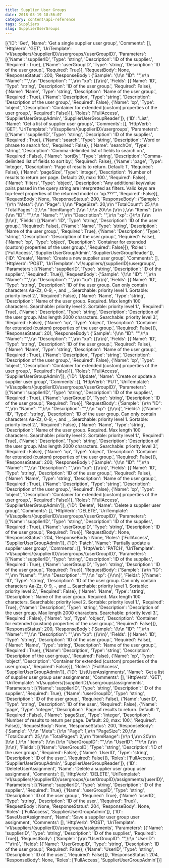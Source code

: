 ```yaml
---
title: Supplier User Groups
date: 2018-03-19 18:56:07
category: content\api-reference
tags: Suppliers
slug: SupplierUserGroups
---
```

[{'ID': 'Get', 'Name': 'Get a single supplier user group', 'Comments': [], 'HttpVerb': 'GET', 'UriTemplate': 'v1/suppliers/{supplierID}/usergroups/{userGroupID}', 'Parameters': [{'Name': 'supplierID', 'Type': 'string', 'Description': 'ID of the supplier.', 'Required': True}, {'Name': 'userGroupID', 'Type': 'string', 'Description': 'ID of the user group.', 'Required': True}], 'RequestBody': None, 'ResponseStatus': 200, 'ResponseBody': {'Sample': '{\r\n  "ID": "",\r\n  "Name": "",\r\n  "Description": "",\r\n  "xp": {}\r\n}', 'Fields': [{'Name': 'ID', 'Type': 'string', 'Description': 'ID of the user group.', 'Required': False}, {'Name': 'Name', 'Type': 'string', 'Description': 'Name of the user group.', 'Required': True}, {'Name': 'Description', 'Type': 'string', 'Description': 'Description of the user group.', 'Required': False}, {'Name': 'xp', 'Type': 'object', 'Description': 'Container for extended (custom) properties of the user group.', 'Required': False}]}, 'Roles': ['FullAccess', 'SupplierUserGroupAdmin', 'SupplierUserGroupReader']}, {'ID': 'List', 'Name': 'Get a list of supplier user groups', 'Comments': [], 'HttpVerb': 'GET', 'UriTemplate': 'v1/suppliers/{supplierID}/usergroups', 'Parameters': [{'Name': 'supplierID', 'Type': 'string', 'Description': 'ID of the supplier.', 'Required': True}, {'Name': 'search', 'Type': 'string', 'Description': 'Word or phrase to search for.', 'Required': False}, {'Name': 'searchOn', 'Type': 'string', 'Description': 'Comma-delimited list of fields to search on.', 'Required': False}, {'Name': 'sortBy', 'Type': 'string', 'Description': 'Comma-delimited list of fields to sort by.', 'Required': False}, {'Name': 'page', 'Type': 'integer', 'Description': 'Page of results to return. Default: 1', 'Required': False}, {'Name': 'pageSize', 'Type': 'integer', 'Description': 'Number of results to return per page. Default: 20, max: 100.', 'Required': False}, {'Name': 'filters', 'Type': 'object', 'Description': "Any additional key/value pairs passed in the query string are interpretted as filters. Valid keys are top-level properties of the returned model or 'xp.???'", 'Required': False}], 'RequestBody': None, 'ResponseStatus': 200, 'ResponseBody': {'Sample': '{\r\n  "Meta": {\r\n    "Page": 1,\r\n    "PageSize": 20,\r\n    "TotalCount": 25,\r\n    "TotalPages": 2,\r\n    "ItemRange": [\r\n      1,\r\n      20\r\n    ]\r\n  },\r\n  "Items": [\r\n    {\r\n      "ID": "",\r\n      "Name": "",\r\n      "Description": "",\r\n      "xp": {}\r\n    }\r\n  ]\r\n}', 'Fields': [{'Name': 'ID', 'Type': 'string', 'Description': 'ID of the user group.', 'Required': False}, {'Name': 'Name', 'Type': 'string', 'Description': 'Name of the user group.', 'Required': True}, {'Name': 'Description', 'Type': 'string', 'Description': 'Description of the user group.', 'Required': False}, {'Name': 'xp', 'Type': 'object', 'Description': 'Container for extended (custom) properties of the user group.', 'Required': False}]}, 'Roles': ['FullAccess', 'SupplierUserGroupAdmin', 'SupplierUserGroupReader']}, {'ID': 'Create', 'Name': 'Create a new supplier user group', 'Comments': [], 'HttpVerb': 'POST', 'UriTemplate': 'v1/suppliers/{supplierID}/usergroups', 'Parameters': [{'Name': 'supplierID', 'Type': 'string', 'Description': 'ID of the supplier.', 'Required': True}], 'RequestBody': {'Sample': '{\r\n  "ID": "",\r\n  "Name": "",\r\n  "Description": "",\r\n  "xp": {}\r\n}', 'Fields': [{'Name': 'ID', 'Type': 'string', 'Description': 'ID of the user group. Can only contain characters Aa-Zz, 0-9, -, and _. Searchable: priority level 1. Sortable: priority level 2.', 'Required': False}, {'Name': 'Name', 'Type': 'string', 'Description': 'Name of the user group. Required. Max length 100 characters. Searchable: priority level 2. Sortable: priority level 1.', 'Required': True}, {'Name': 'Description', 'Type': 'string', 'Description': 'Description of the user group. Max length 2000 characters. Searchable: priority level 3.', 'Required': False}, {'Name': 'xp', 'Type': 'object', 'Description': 'Container for extended (custom) properties of the user group.', 'Required': False}]}, 'ResponseStatus': 201, 'ResponseBody': {'Sample': '{\r\n  "ID": "",\r\n  "Name": "",\r\n  "Description": "",\r\n  "xp": {}\r\n}', 'Fields': [{'Name': 'ID', 'Type': 'string', 'Description': 'ID of the user group.', 'Required': False}, {'Name': 'Name', 'Type': 'string', 'Description': 'Name of the user group.', 'Required': True}, {'Name': 'Description', 'Type': 'string', 'Description': 'Description of the user group.', 'Required': False}, {'Name': 'xp', 'Type': 'object', 'Description': 'Container for extended (custom) properties of the user group.', 'Required': False}]}, 'Roles': ['FullAccess', 'SupplierUserGroupAdmin']}, {'ID': 'Update', 'Name': 'Create or update a supplier user group', 'Comments': [], 'HttpVerb': 'PUT', 'UriTemplate': 'v1/suppliers/{supplierID}/usergroups/{userGroupID}', 'Parameters': [{'Name': 'supplierID', 'Type': 'string', 'Description': 'ID of the supplier.', 'Required': True}, {'Name': 'userGroupID', 'Type': 'string', 'Description': 'ID of the user group.', 'Required': True}], 'RequestBody': {'Sample': '{\r\n  "ID": "",\r\n  "Name": "",\r\n  "Description": "",\r\n  "xp": {}\r\n}', 'Fields': [{'Name': 'ID', 'Type': 'string', 'Description': 'ID of the user group. Can only contain characters Aa-Zz, 0-9, -, and _. Searchable: priority level 1. Sortable: priority level 2.', 'Required': False}, {'Name': 'Name', 'Type': 'string', 'Description': 'Name of the user group. Required. Max length 100 characters. Searchable: priority level 2. Sortable: priority level 1.', 'Required': True}, {'Name': 'Description', 'Type': 'string', 'Description': 'Description of the user group. Max length 2000 characters. Searchable: priority level 3.', 'Required': False}, {'Name': 'xp', 'Type': 'object', 'Description': 'Container for extended (custom) properties of the user group.', 'Required': False}]}, 'ResponseStatus': 200, 'ResponseBody': {'Sample': '{\r\n  "ID": "",\r\n  "Name": "",\r\n  "Description": "",\r\n  "xp": {}\r\n}', 'Fields': [{'Name': 'ID', 'Type': 'string', 'Description': 'ID of the user group.', 'Required': False}, {'Name': 'Name', 'Type': 'string', 'Description': 'Name of the user group.', 'Required': True}, {'Name': 'Description', 'Type': 'string', 'Description': 'Description of the user group.', 'Required': False}, {'Name': 'xp', 'Type': 'object', 'Description': 'Container for extended (custom) properties of the user group.', 'Required': False}]}, 'Roles': ['FullAccess', 'SupplierUserGroupAdmin']}, {'ID': 'Delete', 'Name': 'Delete a supplier user group', 'Comments': [], 'HttpVerb': 'DELETE', 'UriTemplate': 'v1/suppliers/{supplierID}/usergroups/{userGroupID}', 'Parameters': [{'Name': 'supplierID', 'Type': 'string', 'Description': 'ID of the supplier.', 'Required': True}, {'Name': 'userGroupID', 'Type': 'string', 'Description': 'ID of the user group.', 'Required': True}], 'RequestBody': None, 'ResponseStatus': 204, 'ResponseBody': None, 'Roles': ['FullAccess', 'SupplierUserGroupAdmin']}, {'ID': 'Patch', 'Name': 'Partially update a supplier user group', 'Comments': [], 'HttpVerb': 'PATCH', 'UriTemplate': 'v1/suppliers/{supplierID}/usergroups/{userGroupID}', 'Parameters': [{'Name': 'supplierID', 'Type': 'string', 'Description': 'ID of the supplier.', 'Required': True}, {'Name': 'userGroupID', 'Type': 'string', 'Description': 'ID of the user group.', 'Required': True}], 'RequestBody': {'Sample': '{\r\n  "ID": "",\r\n  "Name": "",\r\n  "Description": "",\r\n  "xp": {}\r\n}', 'Fields': [{'Name': 'ID', 'Type': 'string', 'Description': 'ID of the user group. Can only contain characters Aa-Zz, 0-9, -, and _. Searchable: priority level 1. Sortable: priority level 2.', 'Required': False}, {'Name': 'Name', 'Type': 'string', 'Description': 'Name of the user group. Required. Max length 100 characters. Searchable: priority level 2. Sortable: priority level 1.', 'Required': True}, {'Name': 'Description', 'Type': 'string', 'Description': 'Description of the user group. Max length 2000 characters. Searchable: priority level 3.', 'Required': False}, {'Name': 'xp', 'Type': 'object', 'Description': 'Container for extended (custom) properties of the user group.', 'Required': False}]}, 'ResponseStatus': 200, 'ResponseBody': {'Sample': '{\r\n  "ID": "",\r\n  "Name": "",\r\n  "Description": "",\r\n  "xp": {}\r\n}', 'Fields': [{'Name': 'ID', 'Type': 'string', 'Description': 'ID of the user group.', 'Required': False}, {'Name': 'Name', 'Type': 'string', 'Description': 'Name of the user group.', 'Required': True}, {'Name': 'Description', 'Type': 'string', 'Description': 'Description of the user group.', 'Required': False}, {'Name': 'xp', 'Type': 'object', 'Description': 'Container for extended (custom) properties of the user group.', 'Required': False}]}, 'Roles': ['FullAccess', 'SupplierUserGroupAdmin']}, {'ID': 'ListUserAssignments', 'Name': 'Get a list of supplier user group user assignments', 'Comments': [], 'HttpVerb': 'GET', 'UriTemplate': 'v1/suppliers/{supplierID}/usergroups/assignments', 'Parameters': [{'Name': 'supplierID', 'Type': 'string', 'Description': 'ID of the supplier.', 'Required': True}, {'Name': 'userGroupID', 'Type': 'string', 'Description': 'ID of the user group.', 'Required': False}, {'Name': 'userID', 'Type': 'string', 'Description': 'ID of the user.', 'Required': False}, {'Name': 'page', 'Type': 'integer', 'Description': 'Page of results to return. Default: 1', 'Required': False}, {'Name': 'pageSize', 'Type': 'integer', 'Description': 'Number of results to return per page. Default: 20, max: 100.', 'Required': False}], 'RequestBody': None, 'ResponseStatus': 200, 'ResponseBody': {'Sample': '{\r\n  "Meta": {\r\n    "Page": 1,\r\n    "PageSize": 20,\r\n    "TotalCount": 25,\r\n    "TotalPages": 2,\r\n    "ItemRange": [\r\n      1,\r\n      20\r\n    ]\r\n  },\r\n  "Items": [\r\n    {\r\n      "UserGroupID": "",\r\n      "UserID": ""\r\n    }\r\n  ]\r\n}', 'Fields': [{'Name': 'UserGroupID', 'Type': 'string', 'Description': 'ID of the user group.', 'Required': False}, {'Name': 'UserID', 'Type': 'string', 'Description': 'ID of the user.', 'Required': False}]}, 'Roles': ['FullAccess', 'SupplierUserGroupAdmin', 'SupplierUserGroupReader']}, {'ID': 'DeleteUserAssignment', 'Name': 'Delete a supplier user group user assignment', 'Comments': [], 'HttpVerb': 'DELETE', 'UriTemplate': 'v1/suppliers/{supplierID}/usergroups/{userGroupID}/assignments/{userID}', 'Parameters': [{'Name': 'supplierID', 'Type': 'string', 'Description': 'ID of the supplier.', 'Required': True}, {'Name': 'userGroupID', 'Type': 'string', 'Description': 'ID of the user group.', 'Required': True}, {'Name': 'userID', 'Type': 'string', 'Description': 'ID of the user.', 'Required': True}], 'RequestBody': None, 'ResponseStatus': 204, 'ResponseBody': None, 'Roles': ['FullAccess', 'SupplierUserGroupAdmin']}, {'ID': 'SaveUserAssignment', 'Name': 'Save a supplier user group user assignment', 'Comments': [], 'HttpVerb': 'POST', 'UriTemplate': 'v1/suppliers/{supplierID}/usergroups/assignments', 'Parameters': [{'Name': 'supplierID', 'Type': 'string', 'Description': 'ID of the supplier.', 'Required': True}], 'RequestBody': {'Sample': '{\r\n  "UserGroupID": "",\r\n  "UserID": ""\r\n}', 'Fields': [{'Name': 'UserGroupID', 'Type': 'string', 'Description': 'ID of the user group.', 'Required': False}, {'Name': 'UserID', 'Type': 'string', 'Description': 'ID of the user.', 'Required': False}]}, 'ResponseStatus': 204, 'ResponseBody': None, 'Roles': ['FullAccess', 'SupplierUserGroupAdmin']}]